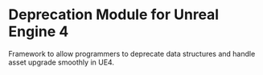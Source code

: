 # Deprecation Module for Unreal Engine 4
Framework to allow programmers to deprecate data structures and handle asset upgrade smoothly in UE4.
